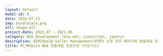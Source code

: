 ```yaml
---
layout: default
modal-id: 6
date: 2014-07-15
img: bundlesale.png
alt: image-alt
project-date: 2021.07 ~ 2021.08
category: Web Development (asp.net, javascript, jquery)
description: QSM(Qoo10 Seller Management)판매자 신청 관리 페이지에 번들세일 프로모션 신청 관련(할인정보, 신청금액, 신청일자, 프로모션 타입 등) 체크하여 페이지 개발(우선순위 3,4로 저장)<br>- 관리자가 등록할 수있는 백엔드 어드민 페이지도 신규 개발(우선순위 1,2로 저장)<br>- 번들세일 상품 등록/수정/삭제 등의 기능 웹 서비스 개발<br>- 번들세일 전용 잡스케줄러 생성<br>- 프론트에 노출 시 우선순위 순으로 랜덤처리하여 노출<br>- 페이지 캐싱, 메서드 캐싱 처리<br>- 상품 더보기 클릭 시 ajax 처리하여 append 개발
title: PC/Mobile Web 번들세일 프로모션 (지오시스)
---
```

